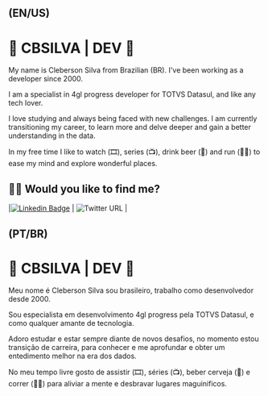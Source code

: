 ## (EN/US)

# 🚀 CBSILVA | DEV 👋


My name is Cleberson Silva from Brazilian (BR). I've been working as a developer since 2000.

I am a specialist in 4gl progress developer for TOTVS Datasul, and like any tech lover.

I love studying and always being faced with new challenges. I am currently transitioning my career, to learn more and delve deeper and gain a better understanding in the data.

In my free time I like to watch (🎞️), series (📺), drink beer (🍺) and run (🏃‍♂️) to ease my mind and explore wonderful places.


## 👨‍💻 Would you like to find me?
|[![Linkedin Badge](https://img.shields.io/badge/-LinkedIn-blue?style=flat-square&logo=Linkedin&logoColor=white&link=https://www.linkedin.com/in/cpandrade15/)](https://www.linkedin.com/in/cpandrade15/) | ![Twitter URL](https://img.shields.io/twitter/url?url=https%3A%2F%2Ftwitter.com%2Fcbsilvadev) |

## (PT/BR)
# 🚀 CBSILVA | DEV 👋

Meu nome é Cleberson Silva sou brasileiro, trabalho como desenvolvedor desde 2000.

Sou especialista em desenvolvimento 4gl progress pela TOTVS Datasul, e como qualquer amante de tecnologia.

Adoro estudar e estar sempre diante de novos desafios, no momento estou transição de carreira, para conhecer e me aprofundar e obter um entedimento melhor na era dos dados.

No meu tempo livre gosto de assistir (🎞️), séries (📺), beber cerveja (🍺) e correr (🏃‍♂️) para aliviar a mente e desbravar lugares maguinificos.


